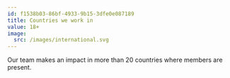 ```yaml
---
id: f1538b03-86bf-4933-9b15-3dfe0e087189
title: Countries we work in
value: 18+
image:
  src: /images/international.svg
---
```


Our team makes an impact in more than 20 countries where members are present.
